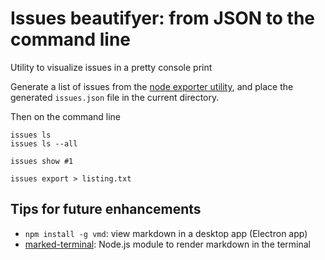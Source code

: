 # Issues beautifyer: from JSON to the command line

Utility to visualize issues in a pretty console print

Generate a list of issues from the [node exporter utility](../all_in_one),
and place the generated `issues.json` file in the current directory.

Then on the command line

```shell
issues ls
issues ls --all

issues show #1

issues export > listing.txt
```


## Tips for future enhancements

- `npm install -g vmd`: view markdown in a desktop app (Electron app)
- [marked-terminal](https://www.npmjs.com/package/marked-terminal): Node.js module to render markdown in the terminal
